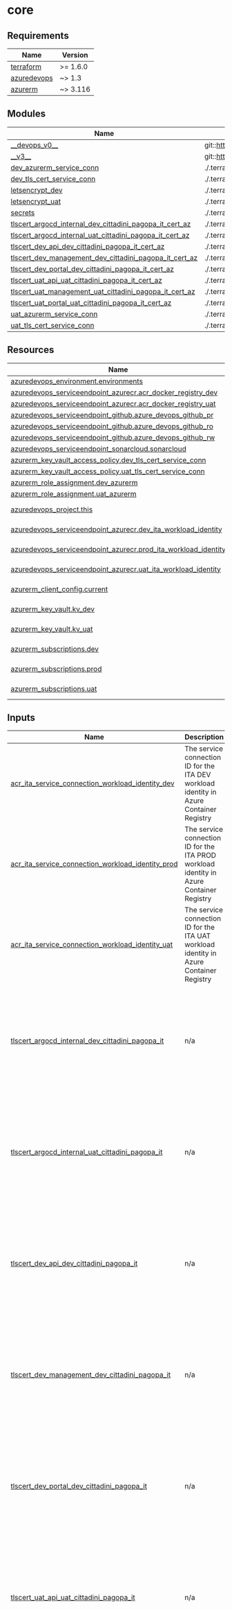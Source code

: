 # core

<!-- BEGINNING OF PRE-COMMIT-TERRAFORM DOCS HOOK -->
## Requirements

| Name | Version |
|------|---------|
| <a name="requirement_terraform"></a> [terraform](#requirement\_terraform) | >= 1.6.0 |
| <a name="requirement_azuredevops"></a> [azuredevops](#requirement\_azuredevops) | ~> 1.3 |
| <a name="requirement_azurerm"></a> [azurerm](#requirement\_azurerm) | ~> 3.116 |

## Modules

| Name | Source | Version |
|------|--------|---------|
| <a name="module___devops_v0__"></a> [\_\_devops\_v0\_\_](#module\_\_\_devops\_v0\_\_) | git::https://github.com/pagopa/azuredevops-tf-modules.git | 7e23d73d22e7b37352c25a32cc40f6f42b6569ea |
| <a name="module___v3__"></a> [\_\_v3\_\_](#module\_\_\_v3\_\_) | git::https://github.com/pagopa/terraform-azurerm-v3.git | ab2cf6a43414f2cc80a9e51332182c26ad970f72 |
| <a name="module_dev_azurerm_service_conn"></a> [dev\_azurerm\_service\_conn](#module\_dev\_azurerm\_service\_conn) | ./.terraform/modules/__devops_v0__/azuredevops_serviceendpoint_federated | n/a |
| <a name="module_dev_tls_cert_service_conn"></a> [dev\_tls\_cert\_service\_conn](#module\_dev\_tls\_cert\_service\_conn) | ./.terraform/modules/__devops_v0__/azuredevops_serviceendpoint_federated | n/a |
| <a name="module_letsencrypt_dev"></a> [letsencrypt\_dev](#module\_letsencrypt\_dev) | ./.terraform/modules/__v3__/letsencrypt_credential | n/a |
| <a name="module_letsencrypt_uat"></a> [letsencrypt\_uat](#module\_letsencrypt\_uat) | ./.terraform/modules/__v3__/letsencrypt_credential | n/a |
| <a name="module_secrets"></a> [secrets](#module\_secrets) | ./.terraform/modules/__v3__/key_vault_secrets_query | n/a |
| <a name="module_tlscert_argocd_internal_dev_cittadini_pagopa_it_cert_az"></a> [tlscert\_argocd\_internal\_dev\_cittadini\_pagopa\_it\_cert\_az](#module\_tlscert\_argocd\_internal\_dev\_cittadini\_pagopa\_it\_cert\_az) | ./.terraform/modules/__devops_v0__/azuredevops_build_definition_tls_cert_federated | n/a |
| <a name="module_tlscert_argocd_internal_uat_cittadini_pagopa_it_cert_az"></a> [tlscert\_argocd\_internal\_uat\_cittadini\_pagopa\_it\_cert\_az](#module\_tlscert\_argocd\_internal\_uat\_cittadini\_pagopa\_it\_cert\_az) | ./.terraform/modules/__devops_v0__/azuredevops_build_definition_tls_cert_federated | n/a |
| <a name="module_tlscert_dev_api_dev_cittadini_pagopa_it_cert_az"></a> [tlscert\_dev\_api\_dev\_cittadini\_pagopa\_it\_cert\_az](#module\_tlscert\_dev\_api\_dev\_cittadini\_pagopa\_it\_cert\_az) | ./.terraform/modules/__devops_v0__/azuredevops_build_definition_tls_cert_federated | n/a |
| <a name="module_tlscert_dev_management_dev_cittadini_pagopa_it_cert_az"></a> [tlscert\_dev\_management\_dev\_cittadini\_pagopa\_it\_cert\_az](#module\_tlscert\_dev\_management\_dev\_cittadini\_pagopa\_it\_cert\_az) | ./.terraform/modules/__devops_v0__/azuredevops_build_definition_tls_cert_federated | n/a |
| <a name="module_tlscert_dev_portal_dev_cittadini_pagopa_it_cert_az"></a> [tlscert\_dev\_portal\_dev\_cittadini\_pagopa\_it\_cert\_az](#module\_tlscert\_dev\_portal\_dev\_cittadini\_pagopa\_it\_cert\_az) | ./.terraform/modules/__devops_v0__/azuredevops_build_definition_tls_cert_federated | n/a |
| <a name="module_tlscert_uat_api_uat_cittadini_pagopa_it_cert_az"></a> [tlscert\_uat\_api\_uat\_cittadini\_pagopa\_it\_cert\_az](#module\_tlscert\_uat\_api\_uat\_cittadini\_pagopa\_it\_cert\_az) | ./.terraform/modules/__devops_v0__/azuredevops_build_definition_tls_cert_federated | n/a |
| <a name="module_tlscert_uat_management_uat_cittadini_pagopa_it_cert_az"></a> [tlscert\_uat\_management\_uat\_cittadini\_pagopa\_it\_cert\_az](#module\_tlscert\_uat\_management\_uat\_cittadini\_pagopa\_it\_cert\_az) | ./.terraform/modules/__devops_v0__/azuredevops_build_definition_tls_cert_federated | n/a |
| <a name="module_tlscert_uat_portal_uat_cittadini_pagopa_it_cert_az"></a> [tlscert\_uat\_portal\_uat\_cittadini\_pagopa\_it\_cert\_az](#module\_tlscert\_uat\_portal\_uat\_cittadini\_pagopa\_it\_cert\_az) | ./.terraform/modules/__devops_v0__/azuredevops_build_definition_tls_cert_federated | n/a |
| <a name="module_uat_azurerm_service_conn"></a> [uat\_azurerm\_service\_conn](#module\_uat\_azurerm\_service\_conn) | ./.terraform/modules/__devops_v0__/azuredevops_serviceendpoint_federated | n/a |
| <a name="module_uat_tls_cert_service_conn"></a> [uat\_tls\_cert\_service\_conn](#module\_uat\_tls\_cert\_service\_conn) | ./.terraform/modules/__devops_v0__/azuredevops_serviceendpoint_federated | n/a |

## Resources

| Name | Type |
|------|------|
| [azuredevops_environment.environments](https://registry.terraform.io/providers/microsoft/azuredevops/latest/docs/resources/environment) | resource |
| [azuredevops_serviceendpoint_azurecr.acr_docker_registry_dev](https://registry.terraform.io/providers/microsoft/azuredevops/latest/docs/resources/serviceendpoint_azurecr) | resource |
| [azuredevops_serviceendpoint_azurecr.acr_docker_registry_uat](https://registry.terraform.io/providers/microsoft/azuredevops/latest/docs/resources/serviceendpoint_azurecr) | resource |
| [azuredevops_serviceendpoint_github.azure_devops_github_pr](https://registry.terraform.io/providers/microsoft/azuredevops/latest/docs/resources/serviceendpoint_github) | resource |
| [azuredevops_serviceendpoint_github.azure_devops_github_ro](https://registry.terraform.io/providers/microsoft/azuredevops/latest/docs/resources/serviceendpoint_github) | resource |
| [azuredevops_serviceendpoint_github.azure_devops_github_rw](https://registry.terraform.io/providers/microsoft/azuredevops/latest/docs/resources/serviceendpoint_github) | resource |
| [azuredevops_serviceendpoint_sonarcloud.sonarcloud](https://registry.terraform.io/providers/microsoft/azuredevops/latest/docs/resources/serviceendpoint_sonarcloud) | resource |
| [azurerm_key_vault_access_policy.dev_tls_cert_service_conn](https://registry.terraform.io/providers/hashicorp/azurerm/latest/docs/resources/key_vault_access_policy) | resource |
| [azurerm_key_vault_access_policy.uat_tls_cert_service_conn](https://registry.terraform.io/providers/hashicorp/azurerm/latest/docs/resources/key_vault_access_policy) | resource |
| [azurerm_role_assignment.dev_azurerm](https://registry.terraform.io/providers/hashicorp/azurerm/latest/docs/resources/role_assignment) | resource |
| [azurerm_role_assignment.uat_azurerm](https://registry.terraform.io/providers/hashicorp/azurerm/latest/docs/resources/role_assignment) | resource |
| [azuredevops_project.this](https://registry.terraform.io/providers/microsoft/azuredevops/latest/docs/data-sources/project) | data source |
| [azuredevops_serviceendpoint_azurecr.dev_ita_workload_identity](https://registry.terraform.io/providers/microsoft/azuredevops/latest/docs/data-sources/serviceendpoint_azurecr) | data source |
| [azuredevops_serviceendpoint_azurecr.prod_ita_workload_identity](https://registry.terraform.io/providers/microsoft/azuredevops/latest/docs/data-sources/serviceendpoint_azurecr) | data source |
| [azuredevops_serviceendpoint_azurecr.uat_ita_workload_identity](https://registry.terraform.io/providers/microsoft/azuredevops/latest/docs/data-sources/serviceendpoint_azurecr) | data source |
| [azurerm_client_config.current](https://registry.terraform.io/providers/hashicorp/azurerm/latest/docs/data-sources/client_config) | data source |
| [azurerm_key_vault.kv_dev](https://registry.terraform.io/providers/hashicorp/azurerm/latest/docs/data-sources/key_vault) | data source |
| [azurerm_key_vault.kv_uat](https://registry.terraform.io/providers/hashicorp/azurerm/latest/docs/data-sources/key_vault) | data source |
| [azurerm_subscriptions.dev](https://registry.terraform.io/providers/hashicorp/azurerm/latest/docs/data-sources/subscriptions) | data source |
| [azurerm_subscriptions.prod](https://registry.terraform.io/providers/hashicorp/azurerm/latest/docs/data-sources/subscriptions) | data source |
| [azurerm_subscriptions.uat](https://registry.terraform.io/providers/hashicorp/azurerm/latest/docs/data-sources/subscriptions) | data source |

## Inputs

| Name | Description | Type | Default | Required |
|------|-------------|------|---------|:--------:|
| <a name="input_acr_ita_service_connection_workload_identity_dev"></a> [acr\_ita\_service\_connection\_workload\_identity\_dev](#input\_acr\_ita\_service\_connection\_workload\_identity\_dev) | The service connection ID for the ITA DEV workload identity in Azure Container Registry | `string` | `""` | no |
| <a name="input_acr_ita_service_connection_workload_identity_prod"></a> [acr\_ita\_service\_connection\_workload\_identity\_prod](#input\_acr\_ita\_service\_connection\_workload\_identity\_prod) | The service connection ID for the ITA PROD workload identity in Azure Container Registry | `string` | `""` | no |
| <a name="input_acr_ita_service_connection_workload_identity_uat"></a> [acr\_ita\_service\_connection\_workload\_identity\_uat](#input\_acr\_ita\_service\_connection\_workload\_identity\_uat) | The service connection ID for the ITA UAT workload identity in Azure Container Registry | `string` | `""` | no |
| <a name="input_tlscert_argocd_internal_dev_cittadini_pagopa_it"></a> [tlscert\_argocd\_internal\_dev\_cittadini\_pagopa\_it](#input\_tlscert\_argocd\_internal\_dev\_cittadini\_pagopa\_it) | n/a | `map` | <pre>{<br/>  "pipeline": {<br/>    "dns_record_name": "argocd.internal",<br/>    "dns_zone_name": "dev.cittadini.pagopa.it",<br/>    "dns_zone_resource_group": "arc-d-itn-core-vnet-rg",<br/>    "enable_tls_cert": true,<br/>    "path": "TLS-Certificates\\DEV",<br/>    "variables": {},<br/>    "variables_secret": {}<br/>  }<br/>}</pre> | no |
| <a name="input_tlscert_argocd_internal_uat_cittadini_pagopa_it"></a> [tlscert\_argocd\_internal\_uat\_cittadini\_pagopa\_it](#input\_tlscert\_argocd\_internal\_uat\_cittadini\_pagopa\_it) | n/a | `map` | <pre>{<br/>  "pipeline": {<br/>    "dns_record_name": "argocd.internal",<br/>    "dns_zone_name": "uat.cittadini.pagopa.it",<br/>    "dns_zone_resource_group": "arc-u-itn-core-vnet-rg",<br/>    "enable_tls_cert": true,<br/>    "path": "TLS-Certificates\\UAT",<br/>    "variables": {},<br/>    "variables_secret": {}<br/>  }<br/>}</pre> | no |
| <a name="input_tlscert_dev_api_dev_cittadini_pagopa_it"></a> [tlscert\_dev\_api\_dev\_cittadini\_pagopa\_it](#input\_tlscert\_dev\_api\_dev\_cittadini\_pagopa\_it) | n/a | `map` | <pre>{<br/>  "pipeline": {<br/>    "dns_record_name": "api",<br/>    "dns_zone_name": "dev.cittadini.pagopa.it",<br/>    "dns_zone_resource_group": "arc-d-itn-core-vnet-rg",<br/>    "enable_tls_cert": true,<br/>    "path": "TLS-Certificates\\DEV",<br/>    "variables": {},<br/>    "variables_secret": {}<br/>  }<br/>}</pre> | no |
| <a name="input_tlscert_dev_management_dev_cittadini_pagopa_it"></a> [tlscert\_dev\_management\_dev\_cittadini\_pagopa\_it](#input\_tlscert\_dev\_management\_dev\_cittadini\_pagopa\_it) | n/a | `map` | <pre>{<br/>  "pipeline": {<br/>    "dns_record_name": "management",<br/>    "dns_zone_name": "dev.cittadini.pagopa.it",<br/>    "dns_zone_resource_group": "arc-d-itn-core-vnet-rg",<br/>    "enable_tls_cert": true,<br/>    "path": "TLS-Certificates\\DEV",<br/>    "variables": {},<br/>    "variables_secret": {}<br/>  }<br/>}</pre> | no |
| <a name="input_tlscert_dev_portal_dev_cittadini_pagopa_it"></a> [tlscert\_dev\_portal\_dev\_cittadini\_pagopa\_it](#input\_tlscert\_dev\_portal\_dev\_cittadini\_pagopa\_it) | n/a | `map` | <pre>{<br/>  "pipeline": {<br/>    "dns_record_name": "portal",<br/>    "dns_zone_name": "dev.cittadini.pagopa.it",<br/>    "dns_zone_resource_group": "arc-d-itn-core-vnet-rg",<br/>    "enable_tls_cert": true,<br/>    "path": "TLS-Certificates\\DEV",<br/>    "variables": {},<br/>    "variables_secret": {}<br/>  }<br/>}</pre> | no |
| <a name="input_tlscert_uat_api_uat_cittadini_pagopa_it"></a> [tlscert\_uat\_api\_uat\_cittadini\_pagopa\_it](#input\_tlscert\_uat\_api\_uat\_cittadini\_pagopa\_it) | n/a | `map` | <pre>{<br/>  "pipeline": {<br/>    "dns_record_name": "api",<br/>    "dns_zone_name": "uat.cittadini.pagopa.it",<br/>    "dns_zone_resource_group": "arc-u-itn-core-vnet-rg",<br/>    "enable_tls_cert": true,<br/>    "path": "TLS-Certificates\\UAT",<br/>    "variables": {},<br/>    "variables_secret": {}<br/>  }<br/>}</pre> | no |
| <a name="input_tlscert_uat_management_uat_cittadini_pagopa_it"></a> [tlscert\_uat\_management\_uat\_cittadini\_pagopa\_it](#input\_tlscert\_uat\_management\_uat\_cittadini\_pagopa\_it) | n/a | `map` | <pre>{<br/>  "pipeline": {<br/>    "dns_record_name": "management",<br/>    "dns_zone_name": "uat.cittadini.pagopa.it",<br/>    "dns_zone_resource_group": "arc-u-itn-core-vnet-rg",<br/>    "enable_tls_cert": true,<br/>    "path": "TLS-Certificates\\UAT",<br/>    "variables": {},<br/>    "variables_secret": {}<br/>  }<br/>}</pre> | no |
| <a name="input_tlscert_uat_portal_uat_cittadini_pagopa_it"></a> [tlscert\_uat\_portal\_uat\_cittadini\_pagopa\_it](#input\_tlscert\_uat\_portal\_uat\_cittadini\_pagopa\_it) | n/a | `map` | <pre>{<br/>  "pipeline": {<br/>    "dns_record_name": "portal",<br/>    "dns_zone_name": "uat.cittadini.pagopa.it",<br/>    "dns_zone_resource_group": "arc-u-itn-core-vnet-rg",<br/>    "enable_tls_cert": true,<br/>    "path": "TLS-Certificates\\UAT",<br/>    "variables": {},<br/>    "variables_secret": {}<br/>  }<br/>}</pre> | no |

## Outputs

No outputs.
<!-- END OF PRE-COMMIT-TERRAFORM DOCS HOOK -->

